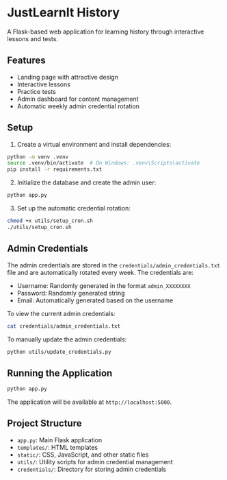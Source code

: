 # JustLearnIt History

A Flask-based web application for learning history through interactive lessons and tests.

## Features

- Landing page with attractive design
- Interactive lessons
- Practice tests
- Admin dashboard for content management
- Automatic weekly admin credential rotation

## Setup

1. Create a virtual environment and install dependencies:
```bash
python -m venv .venv
source .venv/bin/activate  # On Windows: .venv\Scripts\activate
pip install -r requirements.txt
```

2. Initialize the database and create the admin user:
```bash
python app.py
```

3. Set up the automatic credential rotation:
```bash
chmod +x utils/setup_cron.sh
./utils/setup_cron.sh
```

## Admin Credentials

The admin credentials are stored in the `credentials/admin_credentials.txt` file and are automatically rotated every week. The credentials are:

- Username: Randomly generated in the format `admin_XXXXXXXX`
- Password: Randomly generated string
- Email: Automatically generated based on the username

To view the current admin credentials:
```bash
cat credentials/admin_credentials.txt
```

To manually update the admin credentials:
```bash
python utils/update_credentials.py
```

## Running the Application

```bash
python app.py
```

The application will be available at `http://localhost:5000`.

## Project Structure

- `app.py`: Main Flask application
- `templates/`: HTML templates
- `static/`: CSS, JavaScript, and other static files
- `utils/`: Utility scripts for admin credential management
- `credentials/`: Directory for storing admin credentials 